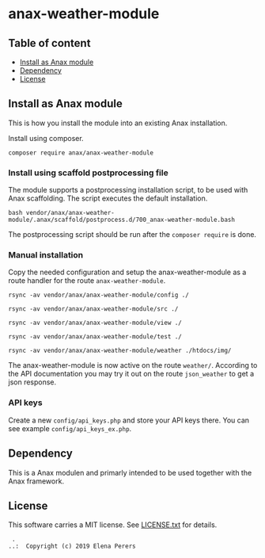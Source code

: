 # anax-weather-module

Table of content
------------------------------------

* [Install as Anax module](#Install-as-Anax-module)
* [Dependency](#Dependency)
* [License](#License)



Install as Anax module
------------------------------------

This is how you install the module into an existing Anax installation.

Install using composer.

```
composer require anax/anax-weather-module
```

### Install using scaffold postprocessing file


The module supports a postprocessing installation script, to be used with Anax scaffolding. The script executes the default installation.

```text
bash vendor/anax/anax-weather-module/.anax/scaffold/postprocess.d/700_anax-weather-module.bash
```

The postprocessing script should be run after the `composer require` is done.

### Manual installation

Copy the needed configuration and setup the anax-weather-module as a route handler for the route `anax-weather-module`.

```
rsync -av vendor/anax/anax-weather-module/config ./
```

```
rsync -av vendor/anax/anax-weather-module/src ./
```

```
rsync -av vendor/anax/anax-weather-module/view ./
```

```
rsync -av vendor/anax/anax-weather-module/test ./
```

```
rsync -av vendor/anax/anax-weather-module/weather ./htdocs/img/
```

The anax-weather-module is now active on the route `weather/`. According to the API documentation you may try it out on the route `json_weather` to get a json response.

### API keys

Create a new `config/api_keys.php` and store your API keys there. You can see example `config/api_keys_ex.php`.


Dependency
------------------

This is a Anax modulen and primarly intended to be used together with the Anax framework.



License
------------------

This software carries a MIT license. See [LICENSE.txt](LICENSE.txt) for details.



```
 .  
..:  Copyright (c) 2019 Elena Perers
```